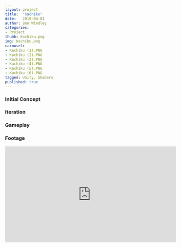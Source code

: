 ```yaml
---
layout: project
title:  "Kachiku"
date:   2019-04-01
author: Ben Windley
categories:
- Project
thumb: Kachiku.png
img: Kachiku.png
carousel:
- Kachiku (1).PNG
- Kachiku (2).PNG
- Kachiku (3).PNG
- Kachiku (4).PNG
- Kachiku (5).PNG
- Kachiku (6).PNG
tagged: Unity, Shaders
published: true
---
```


### Initial Concept



### Iteration



### Gameplay



### Footage

<p style="text-align: center">
<iframe width="560" height="315" src="https://www.youtube.com/embed/E-jiE7ufEJ0?rel=0&amp;showinfo=0" frameborder="0" allow="autoplay; encrypted-media" allowfullscreen></iframe>
</p>
